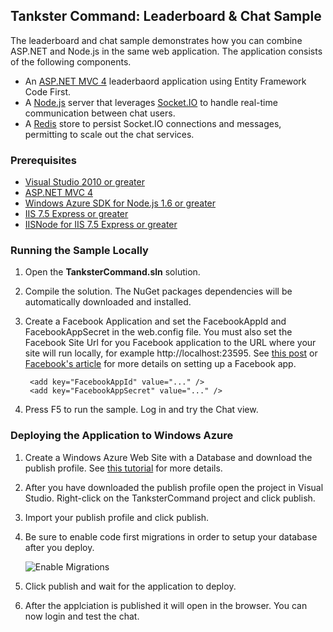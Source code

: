 ## Tankster Command: Leaderboard & Chat Sample

The leaderboard and chat sample demonstrates how you can combine ASP.NET and Node.js in the same web application. The application consists of the following components.

* An [ASP.NET MVC 4](http://www.asp.net/mvc/mvc4) leaderbaord application using Entity Framework Code First.
* A [Node.js](http://nodejs.org/) server that leverages [Socket.IO](https://socket.io) to handle real-time communication between chat users.
* A [Redis](http://redis.io) store to persist Socket.IO connections and messages, permitting to scale out the chat services.

### Prerequisites

* [Visual Studio 2010 or greater](http://www.microsoft.com/visualstudio/en-us/products)
* [ASP.NET MVC 4](http://www.asp.net/mvc/mvc4)
* [Windows Azure SDK for Node.js 1.6 or greater](http://www.windowsazure.com/en-us/develop/nodejs/)
* [IIS 7.5 Express or greater](http://www.microsoft.com/web/gallery/install.aspx?appid=IISExpress)
* [IISNode for IIS 7.5 Express or greater](http://go.microsoft.com/fwlink/?LinkId=255386)

### Running the Sample Locally

1. Open the **TanksterCommand.sln** solution.
2. Compile the solution. The NuGet packages dependencies will be automatically downloaded and installed.
3. Create a Facebook Application and set the FacebookAppId and FacebookAppSecret in the web.config file. You must also set the Facebook Site Url for you Facebook application to the URL where your site will run locally, for example http://localhost:23595. See [this post](http://blog.ntotten.com/2012/07/23/facebook-apps-and-windows-azure-web-sites-part-1-getting-started/) or [Facebook's article](https://developers.facebook.com/docs/opengraph/tutorial/) for more details on setting up a Facebook app.

		<add key="FacebookAppId" value="..." />
		<add key="FacebookAppSecret" value="..." />
4. Press F5 to run the sample. Log in and try the Chat view.

### Deploying the Application to Windows Azure

1. Create a Windows Azure Web Site with a Database and download the publish profile. See [this tutorial](https://www.windowsazure.com/en-us/develop/net/tutorials/web-site-with-sql-database/) for more details.
2. After you have downloaded the publish profile open the project in Visual Studio. Right-click on the TanksterCommand project and click publish.
3. Import your publish profile and click publish. 
4. Be sure to enable code first migrations in order to setup your database after you deploy.

	![Enable Migrations](https://raw.github.com/WindowsAzure-Samples/TanksterCommand/master/assets/enablemigrations.png?login=ntotten&token=c25deb33f7682c3f747f84b1b7401e96)
5. Click publish and wait for the application to deploy.
6. After the applciation is published it will open in the browser. You can now login and test the chat.
